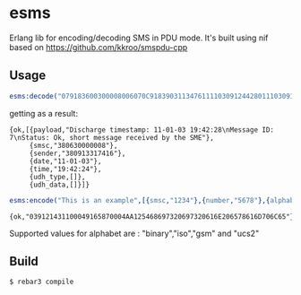 esms
=====
 Erlang lib for encoding/decoding SMS in PDU mode. It's built using nif based on https://github.com/kkroo/smspdu-cpp

Usage
-----

```erlang
esms:decode("079183600300008006070C9183903113476111103091244280111030912482800000").
```
getting as a result:

```
{ok,[{payload,"Discharge timestamp: 11-01-03 19:42:28\nMessage ID: 7\nStatus: Ok, short message received by the SME"},
     {smsc,"380630000008"},
     {sender,"380913317416"},
     {date,"11-01-03"},
     {time,"19:42:24"},
     {udh_type,[]},
     {udh_data,[]}]}
```

```erlang
esms:encode("This is an example",[{smsc,"1234"},{number,"5678"},{alphabet,"binary"}]).
```

```
{ok,"039121431100049165870004AA125468697320697320616E206578616D706C65"}
```
Supported values for alphabet are : "binary","iso","gsm" and "ucs2"

Build
-----

    $ rebar3 compile

